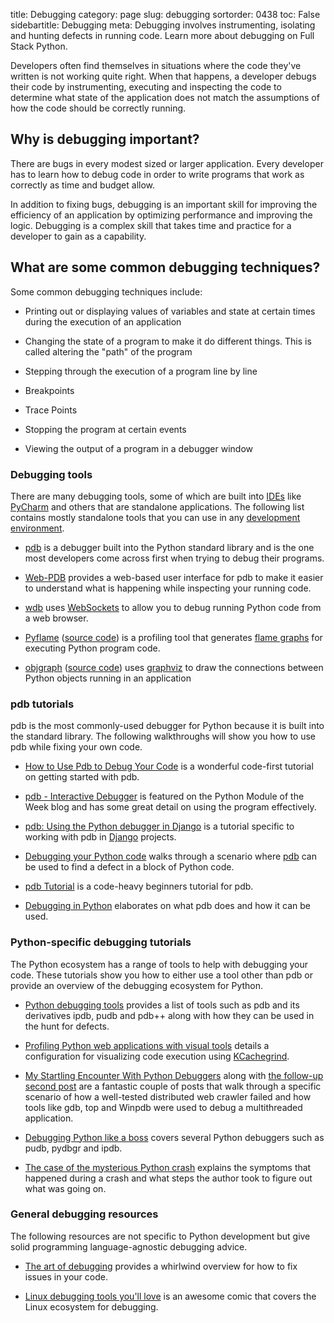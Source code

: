 title: Debugging
category: page
slug: debugging
sortorder: 0438
toc: False
sidebartitle: Debugging
meta: Debugging involves instrumenting, isolating and hunting defects in running code. Learn more about debugging on Full Stack Python.


Developers often find themselves in situations where the code they've written
is not working quite right. When that happens, a developer debugs their code
by instrumenting, executing and inspecting the code to determine what state
of the application does not match the assumptions of how the code should
be correctly running.


## Why is debugging important?
There are bugs in every modest sized or larger application. Every 
developer has to learn how to debug code in order to write programs that
work as correctly as time and budget allow.

In addition to fixing bugs, debugging is an important skill for improving
the efficiency of an application by optimizing performance and improving
the logic. Debugging is a complex skill that takes time and practice
for a developer to gain as a capability.


## What are some common debugging techniques?
Some common debugging techniques include:

* Printing out or displaying values of variables and state 
  at certain times during the execution of an application

* Changing the state of a program to make it do different 
  things. This is called altering the "path" of the program

* Stepping through the execution of a program line by line

* Breakpoints

* Trace Points

* Stopping the program at certain events

* Viewing the output of a program in a debugger window


### Debugging tools
There are many debugging tools, some of which are built into 
[IDEs](/text-editors-ides.html) like [PyCharm](/pycharm.html) and others
that are standalone applications. The following list contains mostly 
standalone tools that you can use in any 
[development environment](/development-environments.html).

* [pdb](https://docs.python.org/3/library/pdb.html) is a debugger built
  into the Python standard library and is the one most developers come across
  first when trying to debug their programs.

* [Web-PDB](https://github.com/romanvm/python-web-pdb) provides a
  web-based user interface for pdb to make it easier to understand what is
  happening while inspecting your running code.

* [wdb](https://github.com/Kozea/wdb) uses [WebSockets](/websockets.html)
  to allow you to debug running Python code from a web browser.

* [Pyflame](http://eng.uber.com/pyflame/) 
  ([source code](https://github.com/uber/pyflame)) is a profiling tool
  that generates [flame graphs](http://www.brendangregg.com/flamegraphs.html)
  for executing Python program code.

* [objgraph](https://mg.pov.lt/objgraph/)
  ([source code](https://github.com/mgedmin/objgraph)) uses 
  [graphviz](https://www.graphviz.org/) to draw the connections between 
  Python objects running in an application


### pdb tutorials
pdb is the most commonly-used debugger for Python because it is built
into the standard library. The following walkthroughs will show you how
to use pdb while fixing your own code.

* [How to Use Pdb to Debug Your Code](https://pybit.es/pdb-debugger.html)
  is a wonderful code-first tutorial on getting started with pdb.

* [pdb - Interactive Debugger](https://pymotw.com/3/pdb/) is featured on
  the Python Module of the Week blog and has some great detail on using
  the program effectively.

* [pdb: Using the Python debugger in Django](https://mike.tig.as/blog/2010/09/14/pdb/)
  is a tutorial specific to working with pdb in [Django](/django.html)
  projects.

* [Debugging your Python code](http://howchoo.com/g/zgi2y2iwyze/debugging-your-python-code)
  walks through a scenario where 
  [pdb](https://docs.python.org/3/library/pdb.html) 
  can be used to find a defect in a block of Python code.

* [pdb Tutorial](https://github.com/spiside/pdb-tutorial) is a code-heavy
  beginners tutorial for pdb.

* [Debugging in Python](https://pythonconquerstheuniverse.wordpress.com/2009/09/10/debugging-in-python/)
  elaborates on what pdb does and how it can be used.


### Python-specific debugging tutorials
The Python ecosystem has a range of tools to help with debugging your code.
These tutorials show you how to either use a tool other than pdb or provide
an overview of the debugging ecosystem for Python.

* [Python debugging tools](http://blog.ionelmc.ro/2013/06/05/python-debugging-tools/)
  provides a list of tools such as pdb and its derivatives ipdb, pudb and
  pdb++ along with how they can be used in the hunt for defects.

* [Profiling Python web applications with visual tools](https://mitjafelicijan.com/profiling-python-web-applications-with-visual-tools)
  details a configuration for visualizing code execution using 
  [KCachegrind](http://kcachegrind.sourceforge.net/html/Home.html).

* [My Startling Encounter With Python Debuggers](https://benbernardblog.com/my-startling-encounter-with-python-debuggers/)
  along with 
  [the follow-up second post](https://benbernardblog.com/my-startling-encounter-with-python-debuggers-part-2/)
  are a fantastic couple of posts that walk through a specific scenario
  of how a well-tested distributed web crawler failed and how tools like
  gdb, top and Winpdb were used to debug a multithreaded application.

* [Debugging Python like a boss](https://zapier.com/engineering/debugging-python-boss/)
  covers several Python debuggers such as pudb, pydbgr and ipdb.

* [The case of the mysterious Python crash](https://benbernardblog.com/the-case-of-the-mysterious-python-crash/)
  explains the symptoms that happened during a crash and what steps
  the author took to figure out what was going on.


### General debugging resources
The following resources are not specific to Python development but
give solid programming language-agnostic debugging advice.

* [The art of debugging](https://remysharp.com/2015/10/14/the-art-of-debugging)
  provides a whirlwind overview for how to fix issues in your code.

* [Linux debugging tools you'll love](https://jvns.ca/debugging-zine.pdf)
  is an awesome comic that covers the Linux ecosystem for debugging.
  
